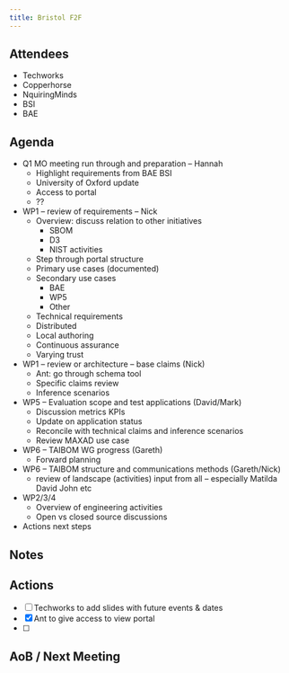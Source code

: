 ```yaml
---
title: Bristol F2F
---
```


## Attendees
- Techworks
- Copperhorse
- NquiringMinds
- BSI
- BAE


## Agenda
- Q1 MO meeting run through and preparation – Hannah
    - Highlight requirements from BAE BSI
    - University of Oxford update
    - Access to portal
    - ??
- WP1 – review of requirements – Nick
    - Overview: discuss relation to other initiatives
        - SBOM
        - D3
        - NIST activities
    - Step through portal structure
    - Primary use cases (documented)
    - Secondary use cases
        - BAE
        - WP5
        - Other
    - Technical requirements
    - Distributed
    - Local authoring
    - Continuous assurance
    - Varying trust
- WP1 – review or architecture – base claims (Nick)
    - Ant: go through schema tool
    - Specific claims review
    - Inference scenarios
- WP5 – Evaluation scope and test applications (David/Mark)
    - Discussion metrics KPIs
    - Update on application status
    - Reconcile with technical claims and inference scenarios
    - Review MAXAD use case
- WP6 – TAIBOM WG  progress (Gareth)
    - Forward planning
- WP6 – TAIBOM structure and communications methods  (Gareth/Nick)
    - review of landscape (activities) input from all – especially Matilda David John etc
- WP2/3/4
    - Overview of engineering activities
    - Open vs closed source discussions
- Actions next steps 

## Notes



## Actions

- [ ] Techworks to add slides with future events & dates
- [x] Ant to give access to view portal
- [ ] 

## AoB / Next Meeting